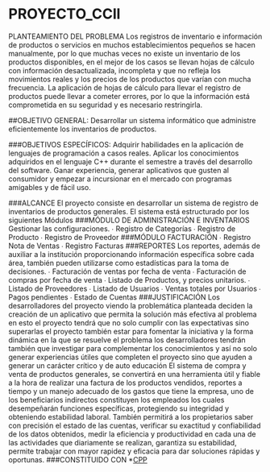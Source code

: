 # PROYECTO_CCll

PLANTEAMIENTO DEL PROBLEMA 
Los registros de inventario e información de productos o servicios en muchos establecimientos pequeños se hacen manualmente, por lo que muchas veces no existe un inventario de los productos disponibles, en el mejor de los casos se llevan hojas de cálculo con información desactualizada, incompleta y que no refleja los movimientos reales y los precios de los productos que varían con mucha frecuencia.
La aplicación de hojas de cálculo para llevar el registro de productos puede llevar a cometer errores, por lo que la información está comprometida en su seguridad y es necesario restringirla.

##OBJETIVO GENERAL:
Desarrollar un sistema informático que administre eficientemente los inventarios de productos.

###OBJETIVOS ESPECÍFICOS:
Adquirir habilidades en la aplicación de lenguajes de programación a casos reales.
Aplicar los conocimientos adquiridos en el lenguaje C++ durante el semestre a través del desarrollo del software. 
Ganar experiencia, generar aplicativos que gusten al consumidor y empezar a incursionar en el mercado con programas amigables y de fácil uso.

###ALCANCE 
El proyecto consiste en desarrollar un sistema de registro de inventarios de productos generales. 
El sistema está estructurado por los siguientes Módulos 
###MÓDULO DE ADMINISTRACIÓN E INVENTARIOS
 Gestionar las configuraciones. 
∙ Registro de Categorías 
∙ Registro de Producto 
∙ Registro de Proveedor 
###MÓDULO FACTURACIÓN 
∙ Registro Nota de Ventas 
∙ Registro Facturas 
###REPORTES 
Los reportes, además de auxiliar a la institución proporcionando información específica sobre cada área, también pueden utilizarse como estadísticas para la toma de decisiones. 
∙ Facturación de ventas por fecha de venta 
∙ Facturación de compras por fecha de venta 
∙ Listado de Productos, y precios unitarios. 
∙ Listado de Proveedores 
∙ Listado de Usuarios 
∙ Ventas totales por Usuarios 
∙ Pagos pendientes 
∙ Estado de Cuentas
###JUSTIFICACIÓN 
Los desarrolladores del proyecto viendo la problemática planteada deciden la creación de un aplicativo que permita la solución más efectiva al problema en esto el proyecto tendrá que no solo cumplir con las expectativas sino superarlas el proyecto también estar para fomentar la iniciativa y la forma dinámica en la que se resuelve el problema los desarrolladores tendrán también que investigar para complementar los conocimientos y así no solo generar experiencias útiles que completen el proyecto sino que ayuden a generar un carácter crítico y de auto educación El sistema de compra y venta de productos generales, se convertirá en una herramienta útil y fiable a la hora de realizar una factura de los productos vendidos, reportes a tiempo y un manejo adecuado de los gastos que tiene la empresa, uno de los beneficiarios indirectos constituyen los empleados los cuales desempeñarán funciones específicas, protegiendo su integridad y obteniendo estabilidad laboral. También permitirá a los propietarios saber con precisión el estado de las cuentas, verificar su exactitud y confiabilidad de los datos obtenidos, medir la eficiencia y productividad en cada una de las actividades que diariamente se realizan, garantiza su estabilidad, permite trabajar con mayor rapidez y eficacia para dar soluciones rápidas y oportunas.
###CONSTITUIDO CON *[CPP](https://isocpp.org/)
